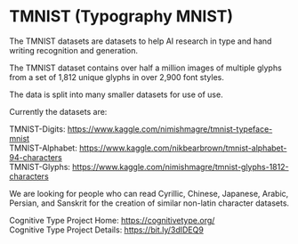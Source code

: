 # TMNIST (Typography MNIST)

The TMNIST datasets are datasets to help AI research in type and hand writing recognition and generation.

The TMNIST dataset contains over half a million images of multiple glyphs from a set of 1,812 unique glyphs in over 2,900 font styles.

The data is split into many smaller datasets for use of use. 

Currently the datasets are:

TMNIST-Digits: https://www.kaggle.com/nimishmagre/tmnist-typeface-mnist      
TMNIST-Alphabet: https://www.kaggle.com/nikbearbrown/tmnist-alphabet-94-characters     
TMNIST-Glyphs: https://www.kaggle.com/nimishmagre/tmnist-glyphs-1812-characters    

We are looking for people who can read Cyrillic, Chinese, Japanese, Arabic, Persian, and Sanskrit for the creation of similar non-latin character datasets.  


Cognitive Type Project Home: https://cognitivetype.org/     
Cognitive Type Project Details: https://bit.ly/3dIDEQ9   
